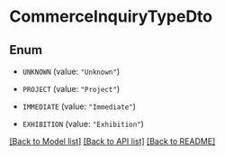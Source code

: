 # CommerceInquiryTypeDto

## Enum


* `UNKNOWN` (value: `"Unknown"`)

* `PROJECT` (value: `"Project"`)

* `IMMEDIATE` (value: `"Immediate"`)

* `EXHIBITION` (value: `"Exhibition"`)


[[Back to Model list]](../README.md#documentation-for-models) [[Back to API list]](../README.md#documentation-for-api-endpoints) [[Back to README]](../README.md)


